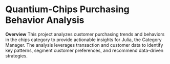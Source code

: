 # Quantium-Chips Purchasing Behavior Analysis
**Overview**
This project analyzes customer purchasing trends and behaviors in the chips category to provide actionable insights for Julia, the Category Manager. The analysis leverages transaction and customer data to identify key patterns, segment customer preferences, and recommend data-driven strategies.
